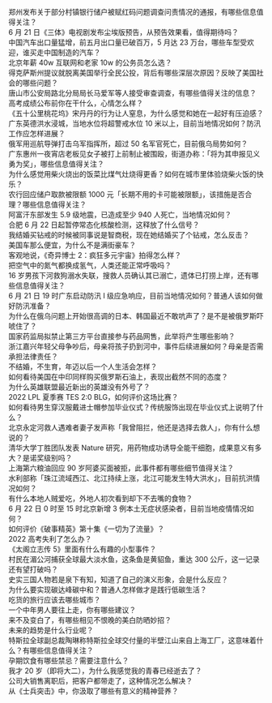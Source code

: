 郑州发布关于部分村镇银行储户被赋红码问题调查问责情况的通报，有哪些信息值得关注？  
6 月 21 日《三体》电视剧发布尘埃版预告，从预告效果看，值得期待吗？  
中国汽车出口量猛增，前五月出口量已破百万，5 月达 23 万台，哪些车型受欢迎，谁买走中国制造的汽车？  
北京年薪 40w 互联网和老家 10w 的公务员怎么选？  
得克萨斯州提议就脱离美国举行全民公投，背后有哪些深层次原因？反映了美国社会的哪些问题？  
唐山市公安局路北分局局长马爱军等人接受审查调查，有哪些值得关注的信息？  
高考成绩公布前你在干什么，心情怎么样？  
《五十公里桃花坞》宋丹丹的行为让人窒息，为什么感觉和她在一起好有压迫感？  
广东英德洪水浸城，当地水位将超警戒水位 10 米以上，目前当地情况如何？防汛工作应怎样进展？  
俄军用巡航导弹打击乌军指挥所，超过 50 名军官死亡，目前俄乌局势如何？  
广东惠州一夜宵店老板见女子被打上前制止被围殴，街道办称：「将为其申报见义勇为奖」，哪些信息值得关注？  
为什么感觉用柴火烧出的饭菜比煤气灶烧得更香？如何在城市里体验烧柴火饭的快乐？  
农行回应储户取款被限额 1000 元「长期不用的卡可能被限额」，该措施是否合理？哪些信息值得关注？  
阿富汗东部发生 5.9 级地震，已造成至少 940 人死亡，当地情况如何？  
合肥 6 月 22 日起暂停常态化核酸检测，这释放了什么信号？  
我结婚买钻戒的时候被同事说是智商税，现在她结婚买了个钻戒，怎么反击？  
美国车那么便宜，为什么不是满街豪车？  
客观地说，《奇异博士 2：疯狂多元宇宙》拍得怎么样？  
把空气中的氮气都换成氢气，人类还能正常呼吸吗？  
16 岁男孩下河救狗溺水失联，搜救人员确认其已溺亡，遗体已打捞上岸，还有哪些信息值得关注？  
6 月 21 日 19 时广东启动防汛 Ⅰ 级应急响应，目前当地情况如何？普通人该如何做好防汛准备？  
为什么在俄乌问题上开始很高调的日本、韩国最近不敢吭声了？是不是被俄罗斯吓唬住了？  
国家药监局拟禁止第三方平台直接参与药品网售，此举将产生哪些影响？  
浙江嘉兴年轻父母争吵后，母亲将孩子扔到河中，事件后续进展如何？母亲是否需承担法律责任？  
不结婚，不生育，年迈以后一个人生活会怎样？  
如何看待美国在中印同样购买俄罗斯石油上，表现出截然不同的态度？  
为什么英雄联盟最近新出的英雄没有外号了？  
2022 LPL 夏季赛 TES 2:0 BLG，如何评价这场比赛？  
如何看待男生穿汉服戴进士帽参加毕业仪式？传统服饰出现在毕业仪式上说明了什么？  
北京永定河救人遇难者妻子发声称「我曾阻拦，他还是选择去救人」，你有什么想说的？  
清华大学丁胜团队发表 Nature 研究，用药物成功诱导全能干细胞，成果意义有多大？是诺奖级别吗？  
上海第六粮油回应 90 岁阿婆买面被拒，此事件都有哪些细节值得关注？  
水利部称「珠江流域西江、北江持续上涨，北江可能发生特大洪水」，目前抗洪情况如何？  
有什么本地人贼爱吃，外地人初次看到却下不去嘴的食物？  
6 月 22 日 0 时至 15 时北京新增 3 例本土无症状感染者，目前当地疫情情况如何？  
如何评价《破事精英》第十集《一切为了流量》？  
2022 高考失利了怎么办？  
《太阁立志传 5》里面有什么有趣的小型事件？  
村民在湄公河捕获全球最大淡水鱼，这条鱼是黄貂鱼，重达 300 公斤，这一记录还有望打破吗？  
史实三国人物若是泉下有知，知道了自己的演义形象，会是什么反应？  
为什么要实现碳达峰碳中和？普通人怎样做才是践行低碳生活？  
吃货的旅行应该去哪些城市？  
一个中年男人要往上走，你有哪些建议？  
来不及变白了，有哪些相见不恨晚的美白防晒妙招？  
未来的趋势是什么行业呢？  
特斯拉全球副总裁陶琳称特斯拉全球交付量的半壁江山来自上海工厂，这意味着什么？有哪些信息值得关注？  
孕期饮食有哪些禁忌？需要注意什么？  
我才 20 岁（即将大二），为什么我感觉我的青春已经逝去了？  
公司大销售离职后，把客户都带走了，这种情况怎么解决？  
从《士兵突击》中，你汲取了哪些有意义的精神营养？  
